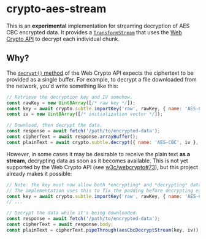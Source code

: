 # crypto-aes-stream

This is an **experimental** implementation for streaming decryption of AES CBC encrypted data. It provides
a [`TransformStream`](https://developer.mozilla.org/en-US/docs/Web/API/TransformStream) that uses
the [Web Crypto API](https://developer.mozilla.org/en-US/docs/Web/API/Web_Crypto_API) to decrypt each individual chunk.

## Why?

The [`decrypt()` method](https://developer.mozilla.org/en-US/docs/Web/API/SubtleCrypto/decrypt) of the Web Crypto API
expects the ciphertext to be provided as a single buffer. For example, to decrypt a file downloaded from the network,
you'd write something like this:

```javascript
// Retrieve the decryption key and IV somehow.
const rawKey = new Uint8Array([/* raw key */]);
const key = await crypto.subtle.importKey('raw', rawKey, { name: 'AES-CBC' }, false, ['decrypt']);
const iv = new Uint8Array([/* initialization vector */]);

// Download, then decrypt the data.
const response = await fetch('/path/to/encrypted-data');
const cipherText = await response.arrayBuffer();
const plainText = await crypto.subtle.decrypt({ name: 'AES-CBC', iv }, key, cipherText);
```

However, in some cases it may be desirable to receive the plain text **as a stream**, decrypting data as soon as it
becomes available. This is not yet supported by the Web Crypto API
(see [w3c/webcrypto#73](https://github.com/w3c/webcrypto/issues/73)), but this project already makes it possible:

```javascript
// Note: the key must now allow both *encrypting* and *decrypting* data.
// The implementation uses this to fix the padding before decrypting each chunk. 
const key = await crypto.subtle.importKey('raw', rawKey, { name: 'AES-CBC' }, false, ['encrypt', 'decrypt']);
// ...

// Decrypt the data while it's being downloaded.
const response = await fetch('/path/to/encrypted-data');
const cipherText = await response.body;
const plainText = cipherText.pipeThrough(aesCbcDecryptStream(key, iv));
```
